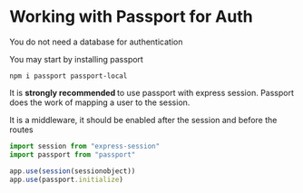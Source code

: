 # Working with Passport for Auth

You do not need a database for authentication

You may start by installing passport

```
npm i passport passport-local
``` 
It is <b>strongly recommended </b> to use passport with express session. Passport does the work of mapping a user to the session.

It is a middleware, it should be enabled after the session and before the routes

```index.ts
import session from "express-session"
import passport from "passport"

app.use(session(sessionobject))
app.use(passport.initialize)
```